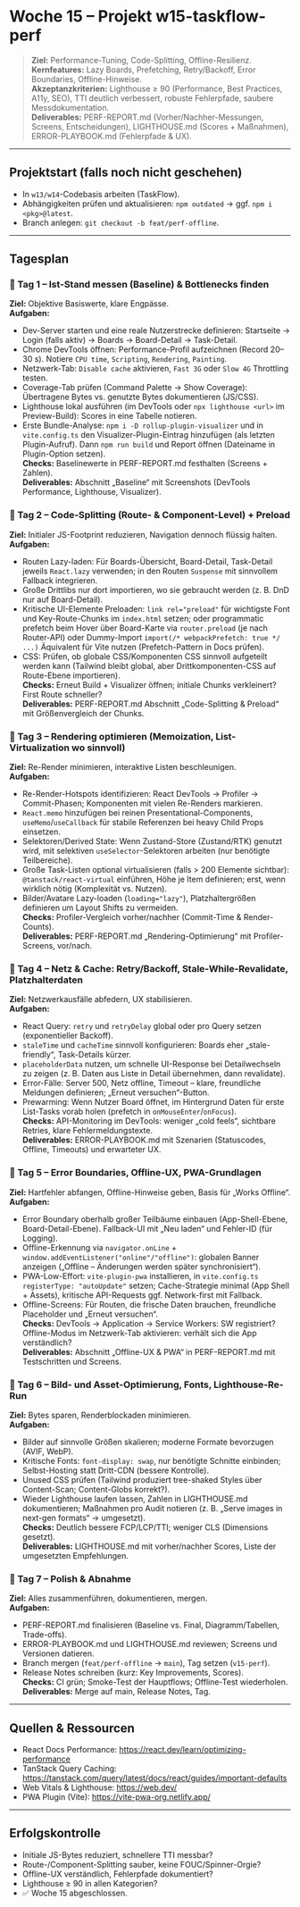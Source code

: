 # Woche 15 – Projekt **w15-taskflow-perf**

> **Ziel:** Performance-Tuning, Code-Splitting, Offline-Resilienz.  
> **Kernfeatures:** Lazy Boards, Prefetching, Retry/Backoff, Error Boundaries, Offline-Hinweise.  
> **Akzeptanzkriterien:** Lighthouse ≥ 90 (Performance, Best Practices, A11y, SEO), TTI deutlich verbessert, robuste Fehlerpfade, saubere Messdokumentation.  
> **Deliverables:** PERF-REPORT.md (Vorher/Nachher-Messungen, Screens, Entscheidungen), LIGHTHOUSE.md (Scores + Maßnahmen), ERROR-PLAYBOOK.md (Fehlerpfade & UX).

---

## Projektstart (falls noch nicht geschehen)
- In `w13/w14`-Codebasis arbeiten (TaskFlow).  
- Abhängigkeiten prüfen und aktualisieren: `npm outdated` → ggf. `npm i <pkg>@latest`.  
- Branch anlegen: `git checkout -b feat/perf-offline`.

---

## Tagesplan

### 📅 Tag 1 – Ist-Stand messen (Baseline) & Bottlenecks finden
**Ziel:** Objektive Basiswerte, klare Engpässe.  
**Aufgaben:**  
- Dev-Server starten und eine reale Nutzerstrecke definieren: Startseite → Login (falls aktiv) → Boards → Board-Detail → Task-Detail.  
- Chrome DevTools öffnen: Performance-Profil aufzeichnen (Record 20–30 s). Notiere `CPU time`, `Scripting`, `Rendering`, `Painting`.  
- Netzwerk-Tab: `Disable cache` aktivieren, `Fast 3G` oder `Slow 4G` Throttling testen.  
- Coverage-Tab prüfen (Command Palette → Show Coverage): Übertragene Bytes vs. genutzte Bytes dokumentieren (JS/CSS).  
- Lighthouse lokal ausführen (im DevTools oder `npx lighthouse <url>` im Preview-Build): Scores in eine Tabelle notieren.  
- Erste Bundle-Analyse: `npm i -D rollup-plugin-visualizer` und in `vite.config.ts` den Visualizer-Plugin-Eintrag hinzufügen (als letzten Plugin-Aufruf). Dann `npm run build` und Report öffnen (Dateiname in Plugin-Option setzen).  
**Checks:** Baselinewerte in PERF-REPORT.md festhalten (Screens + Zahlen).  
**Deliverables:** Abschnitt „Baseline“ mit Screenshots (DevTools Performance, Lighthouse, Visualizer).

### 📅 Tag 2 – Code-Splitting (Route- & Component-Level) + Preload
**Ziel:** Initialer JS-Footprint reduzieren, Navigation dennoch flüssig halten.  
**Aufgaben:**  
- Routen Lazy-laden: Für Boards-Übersicht, Board-Detail, Task-Detail jeweils `React.lazy` verwenden; in den Routen `Suspense` mit sinnvollem Fallback integrieren.  
- Große Drittlibs nur dort importieren, wo sie gebraucht werden (z. B. DnD nur auf Board-Detail).  
- Kritische UI-Elemente Preloaden: `link rel="preload"` für wichtigste Font und Key-Route-Chunks im `index.html` setzen; oder programmatic prefetch beim Hover über Board-Karte via `router.preload` (je nach Router-API) oder Dummy-Import `import(/* webpackPrefetch: true */ ...)` Äquivalent für Vite nutzen (Prefetch-Pattern in Docs prüfen).  
- CSS: Prüfen, ob globale CSS/Komponenten CSS sinnvoll aufgeteilt werden kann (Tailwind bleibt global, aber Drittkomponenten-CSS auf Route-Ebene importieren).  
**Checks:** Erneut Build + Visualizer öffnen; initiale Chunks verkleinert? First Route schneller?  
**Deliverables:** PERF-REPORT.md Abschnitt „Code-Splitting & Preload“ mit Größenvergleich der Chunks.

### 📅 Tag 3 – Rendering optimieren (Memoization, List-Virtualization wo sinnvoll)
**Ziel:** Re-Render minimieren, interaktive Listen beschleunigen.  
**Aufgaben:**  
- Re-Render-Hotspots identifizieren: React DevTools → Profiler → Commit-Phasen; Komponenten mit vielen Re-Renders markieren.  
- `React.memo` hinzufügen bei reinen Presentational-Components, `useMemo`/`useCallback` für stabile Referenzen bei heavy Child Props einsetzen.  
- Selektoren/Derived State: Wenn Zustand-Store (Zustand/RTK) genutzt wird, mit selektiven `useSelector`-Selektoren arbeiten (nur benötigte Teilbereiche).  
- Große Task-Listen optional virtualisieren (falls > 200 Elemente sichtbar): `@tanstack/react-virtual` einführen, Höhe je Item definieren; erst, wenn wirklich nötig (Komplexität vs. Nutzen).  
- Bilder/Avatare Lazy-loaden (`loading="lazy"`), Platzhaltergrößen definieren um Layout Shifts zu vermeiden.  
**Checks:** Profiler-Vergleich vorher/nachher (Commit-Time & Render-Counts).  
**Deliverables:** PERF-REPORT.md „Rendering-Optimierung“ mit Profiler-Screens, vor/nach.

### 📅 Tag 4 – Netz & Cache: Retry/Backoff, Stale-While-Revalidate, Platzhalterdaten
**Ziel:** Netzwerkausfälle abfedern, UX stabilisieren.  
**Aufgaben:**  
- React Query: `retry` und `retryDelay` global oder pro Query setzen (exponentieller Backoff).  
- `staleTime` und `cacheTime` sinnvoll konfigurieren: Boards eher „stale-friendly“, Task-Details kürzer.  
- `placeholderData` nutzen, um schnelle UI-Response bei Detailwechseln zu zeigen (z. B. Daten aus Liste in Detail übernehmen, dann revalidate).  
- Error-Fälle: Server 500, Netz offline, Timeout – klare, freundliche Meldungen definieren; „Erneut versuchen“-Button.  
- Prewarming: Wenn Nutzer Board öffnet, im Hintergrund Daten für erste List-Tasks vorab holen (prefetch in `onMouseEnter`/`onFocus`).  
**Checks:** API-Monitoring im DevTools: weniger „cold feels“, sichtbare Retries, klare Fehlermeldungstexte.  
**Deliverables:** ERROR-PLAYBOOK.md mit Szenarien (Statuscodes, Offline, Timeouts) und erwarteter UX.

### 📅 Tag 5 – Error Boundaries, Offline-UX, PWA-Grundlagen
**Ziel:** Hartfehler abfangen, Offline-Hinweise geben, Basis für „Works Offline“.  
**Aufgaben:**  
- Error Boundary oberhalb großer Teilbäume einbauen (App-Shell-Ebene, Board-Detail-Ebene). Fallback-UI mit „Neu laden“ und Fehler-ID (für Logging).  
- Offline-Erkennung via `navigator.onLine` + `window.addEventListener("online"/"offline")`: globalen Banner anzeigen („Offline – Änderungen werden später synchronisiert“).  
- PWA-Low-Effort: `vite-plugin-pwa` installieren, in `vite.config.ts` `registerType: "autoUpdate"` setzen; Cache-Strategie minimal (App Shell + Assets), kritische API-Requests ggf. Network-first mit Fallback.  
- Offline-Screens: Für Routen, die frische Daten brauchen, freundliche Placeholder und „Erneut versuchen“.  
**Checks:** DevTools → Application → Service Workers: SW registriert? Offline-Modus im Netzwerk-Tab aktivieren: verhält sich die App verständlich?  
**Deliverables:** Abschnitt „Offline-UX & PWA“ in PERF-REPORT.md mit Testschritten und Screens.

### 📅 Tag 6 – Bild- und Asset-Optimierung, Fonts, Lighthouse-Re-Run
**Ziel:** Bytes sparen, Renderblockaden minimieren.  
**Aufgaben:**  
- Bilder auf sinnvolle Größen skalieren; moderne Formate bevorzugen (AVIF, WebP).  
- Kritische Fonts: `font-display: swap`, nur benötigte Schnitte einbinden; Selbst-Hosting statt Dritt-CDN (bessere Kontrolle).  
- Unused CSS prüfen (Tailwind produziert tree-shaked Styles über Content-Scan; Content-Globs korrekt?).  
- Wieder Lighthouse laufen lassen, Zahlen in LIGHTHOUSE.md dokumentieren; Maßnahmen pro Audit notieren (z. B. „Serve images in next-gen formats“ → umgesetzt).  
**Checks:** Deutlich bessere FCP/LCP/TTI; weniger CLS (Dimensions gesetzt).  
**Deliverables:** LIGHTHOUSE.md mit vorher/nachher Scores, Liste der umgesetzten Empfehlungen.

### 📅 Tag 7 – Polish & Abnahme
**Ziel:** Alles zusammenführen, dokumentieren, mergen.  
**Aufgaben:**  
- PERF-REPORT.md finalisieren (Baseline vs. Final, Diagramm/Tabellen, Trade-offs).  
- ERROR-PLAYBOOK.md und LIGHTHOUSE.md reviewen; Screens und Versionen datieren.  
- Branch mergen (`feat/perf-offline` → `main`), Tag setzen (`v15-perf`).  
- Release Notes schreiben (kurz: Key Improvements, Scores).  
**Checks:** CI grün; Smoke-Test der Hauptflows; Offline-Test wiederholen.  
**Deliverables:** Merge auf main, Release Notes, Tag.

---

## Quellen & Ressourcen
- React Docs Performance: https://react.dev/learn/optimizing-performance  
- TanStack Query Caching: https://tanstack.com/query/latest/docs/react/guides/important-defaults  
- Web Vitals & Lighthouse: https://web.dev/  
- PWA Plugin (Vite): https://vite-pwa-org.netlify.app/

---

## Erfolgskontrolle
- Initiale JS-Bytes reduziert, schnellere TTI messbar?  
- Route-/Component-Splitting sauber, keine FOUC/Spinner-Orgie?  
- Offline-UX verständlich, Fehlerpfade dokumentiert?  
- Lighthouse ≥ 90 in allen Kategorien?  
- ✅ Woche 15 abgeschlossen.
